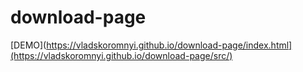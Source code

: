 # download-page

[DEMO](https://vladskoromnyi.github.io/download-page/index.html](https://vladskoromnyi.github.io/download-page/src/)
